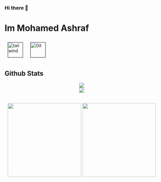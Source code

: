 ### Hi there 👋
<h1>Im Mohamed Ashraf</h1>
<!--
**MohamedAshrafElRokh/MohamedAshrafElRokh** is a ✨ _special_ ✨ repository because its `README.md` (this file) appears on your GitHub profile.

<h2 align="left" style="font-size: 2rem;">
  Hi there 👋! I'm Mohamed Ashraf 
    <a>
        <img align="right" src="https://kounter.tk/badge/YoussefmSaber.kounter?label=&color=52796f&style=for-the-badge&cntSuffix=%20Profile%20Views&silent=false" />
  </a>
    <a href="https://github.com/MohamedAshrafElRokh" target="_blank">
        <img align="right" src=https://img.shields.io/badge/github-%2324292e.svg?&style=for-the-badge&logo=github&logoColor=white alt=github style="margin-bottom: 5px;" />
    </a>
    <a href="https://linkedin.com/in/mohamedashrafkamal" target="_blank">
        <img align="right" src=https://img.shields.io/badge/linkedin-%231E77B5.svg?&style=for-the-badge&logo=linkedin&logoColor=white alt=linkedin style="margin-bottom: 5px;" />
    </a>  
</h2>

<img align="right" width="38%" src="https://cdn.discordapp.com/attachments/981587143094845490/1074368823651749918/octocat-1676010233258.png"/>

<h4 align="left">I'm an Front-End Developer from Egypt</h4>
<br><br>
<p align="left">🔭 I’m currently working on <a href="https://github.com/MohamedAshrafElRokh/eshfeeny-frontend">Eshfeeny</a><br><br><br>🌱 I’m currently learning NodeJs<br><br><br>⚡ Fun fact: I like cats and birds 🐈🐦<br><br><br>📃 
<br/>

## My Skill Set  
<table><tr><td valign="top">

### Languages
<div align="center">  
<a href="#" target="_blank"><img style="margin: 10px" src="https://en.wikipedia.org/wiki/HTML5#/media/File:HTML5_logo_and_wordmark.svg" alt="HTML" height="50" /></a>
<a href="#" target="_blank"><img style="margin: 10px" src="https://profilinator.rishav.dev/skills-assets/css3-original-wordmark.svg" alt="CSS" height="50" /></a>
<a href="#" target="_blank"><img style="margin: 10px" src="https://profilinator.rishav.dev/skills-assets/javascript-original.svg" alt="JavaScript" height="50" />
<a href="#" target="_blank"><img style="margin: 10px" src="https://profilinator.rishav.dev/skills-assets/react-original-wordmark.svg" alt="React" height="50" /></a>
<a href="#" target="_blank"><img style="margin: 10px" src="https://profilinator.rishav.dev/skills-assets/cplusplus-original.svg" alt="c++" height="50" /></a>  
</div>

</td><td valign="top">

### Tools  
<div align= "center">
<!-- android studio icon -->
<a href="" target="_blank"><img style="margin: 10px" src="https://profilinator.rishav.dev/skills-assets/tailwindcss.svg" alt="tailwind" height="50" /></a>
<!-- github icon -->
<a href="" target="_blank"><img style="margin: 10px" src="https://profilinator.rishav.dev/skills-assets/git-scm-icon.svg" alt="Git" height="50" /></a>
</td></tr></table>  

## Github Stats  
<div align="center">

<img src="https://github-readme-stats.vercel.app/api?username=MohamedAshrafElRokh&show_icons=true&theme=vue-dark&count_private=true&hide_border=true"/>

</div>
  <div align="center">
  <img src="https://github-readme-streak-stats.herokuapp.com?user=MohamedAshrafElRokh&theme=onedark&hide_border=true&date_format=j%20M%5B%20Y%5D"/>
  </div>
<br>  
<br>  
<div align="center">
  <img src="https://cdn.discordapp.com/attachments/981587143094845490/1074381569604726815/Untitled_video_-_Made_with_Clipchamp.gif"  width="240" height="240"/>
  <img src="https://cdn.discordapp.com/attachments/981587143094845490/1074382109487136829/Untitled_video_-_Made_with_Clipchamp_1.gif" width="240" height="240" />
<div/>

